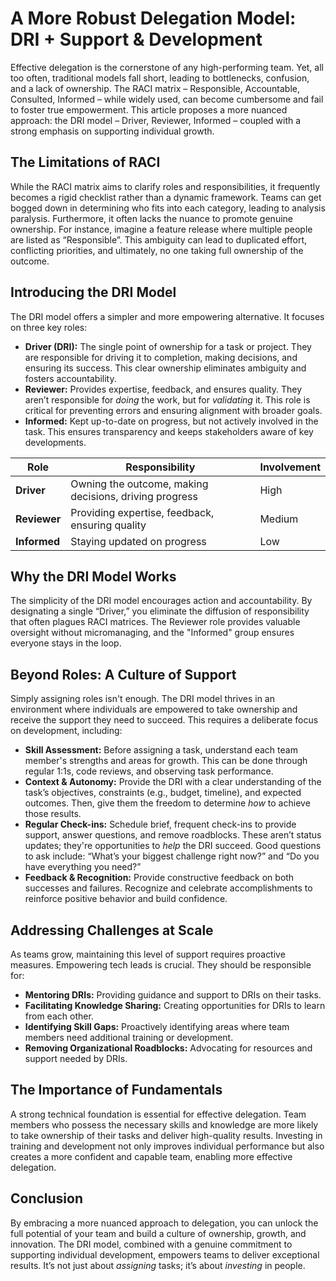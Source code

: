 # A More Robust Delegation Model: DRI + Support & Development

Effective delegation is the cornerstone of any high-performing team. Yet, all too often, traditional models fall short, leading to bottlenecks, confusion, and a lack of ownership. The RACI matrix – Responsible, Accountable, Consulted, Informed – while widely used, can become cumbersome and fail to foster true empowerment. This article proposes a more nuanced approach: the DRI model – Driver, Reviewer, Informed – coupled with a strong emphasis on supporting individual growth.

## The Limitations of RACI

While the RACI matrix aims to clarify roles and responsibilities, it frequently becomes a rigid checklist rather than a dynamic framework.  Teams can get bogged down in determining who fits into each category, leading to analysis paralysis. Furthermore, it often lacks the nuance to promote genuine ownership. For instance, imagine a feature release where multiple people are listed as “Responsible”. This ambiguity can lead to duplicated effort, conflicting priorities, and ultimately, no one taking full ownership of the outcome.

## Introducing the DRI Model

The DRI model offers a simpler and more empowering alternative. It focuses on three key roles:

* **Driver (DRI):** The single point of ownership for a task or project.  They are responsible for driving it to completion, making decisions, and ensuring its success.  This clear ownership eliminates ambiguity and fosters accountability.
* **Reviewer:**  Provides expertise, feedback, and ensures quality.  They aren’t responsible for *doing* the work, but for *validating* it.  This role is critical for preventing errors and ensuring alignment with broader goals.
* **Informed:**  Kept up-to-date on progress, but not actively involved in the task.  This ensures transparency and keeps stakeholders aware of key developments.

| Role      | Responsibility                                    | Involvement |
|-----------|----------------------------------------------------|-------------|
| **Driver** | Owning the outcome, making decisions, driving progress | High        |
| **Reviewer** | Providing expertise, feedback, ensuring quality       | Medium      |
| **Informed** | Staying updated on progress                         | Low         |

## Why the DRI Model Works

The simplicity of the DRI model encourages action and accountability. By designating a single “Driver,” you eliminate the diffusion of responsibility that often plagues RACI matrices. The Reviewer role provides valuable oversight without micromanaging, and the "Informed" group ensures everyone stays in the loop.  

## Beyond Roles: A Culture of Support

Simply assigning roles isn't enough. The DRI model thrives in an environment where individuals are empowered to take ownership and receive the support they need to succeed. This requires a deliberate focus on development, including:

* **Skill Assessment:** Before assigning a task, understand each team member's strengths and areas for growth. This can be done through regular 1:1s, code reviews, and observing task performance. 
* **Context & Autonomy:** Provide the DRI with a clear understanding of the task’s objectives, constraints (e.g., budget, timeline), and expected outcomes.  Then, give them the freedom to determine *how* to achieve those results.
* **Regular Check-ins:**  Schedule brief, frequent check-ins to provide support, answer questions, and remove roadblocks. These aren’t status updates; they're opportunities to *help* the DRI succeed.  Good questions to ask include: “What’s your biggest challenge right now?” and “Do you have everything you need?”
* **Feedback & Recognition:**  Provide constructive feedback on both successes and failures.  Recognize and celebrate accomplishments to reinforce positive behavior and build confidence.



## Addressing Challenges at Scale

As teams grow, maintaining this level of support requires proactive measures. Empowering tech leads is crucial.  They should be responsible for:

* **Mentoring DRIs:** Providing guidance and support to DRIs on their tasks.
* **Facilitating Knowledge Sharing:** Creating opportunities for DRIs to learn from each other.
* **Identifying Skill Gaps:** Proactively identifying areas where team members need additional training or development.
* **Removing Organizational Roadblocks:** Advocating for resources and support needed by DRIs.

## The Importance of Fundamentals

A strong technical foundation is essential for effective delegation.  Team members who possess the necessary skills and knowledge are more likely to take ownership of their tasks and deliver high-quality results. Investing in training and development not only improves individual performance but also creates a more confident and capable team, enabling more effective delegation.

## Conclusion

By embracing a more nuanced approach to delegation, you can unlock the full potential of your team and build a culture of ownership, growth, and innovation. The DRI model, combined with a genuine commitment to supporting individual development, empowers teams to deliver exceptional results.  It’s not just about *assigning* tasks; it’s about *investing* in people.